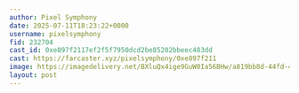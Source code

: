 ```yaml
---
author: Pixel Symphony
date: 2025-07-11T18:23:22+0000
username: pixelsymphony
fid: 232704
cast_id: 0xe897f2117ef2f5f7950dcd2be85202bbeec483dd
cast: https://farcaster.xyz/pixelsymphony/0xe897f211
image: https://imagedelivery.net/BXluQx4ige9GuW0Ia56BHw/a819bb8d-44fd-4b64-8a3a-eb3066341800/original
layout: post
---
```

  

<img src='https://imagedelivery.net/BXluQx4ige9GuW0Ia56BHw/a819bb8d-44fd-4b64-8a3a-eb3066341800/original' alt='' referrerpolicy='no-referrer'/>